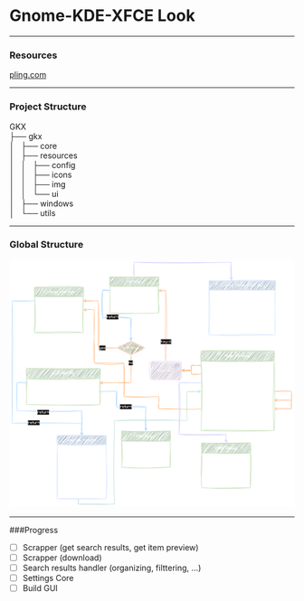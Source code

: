 # Gnome-KDE-XFCE Look

---
### Resources
[pling.com](pling.com)

---
### Project Structure
GKX  
├── gkx  
│   ├── core  
│   ├── resources  
│   │   ├── config  
│   │   ├── icons  
│   │   ├── img  
│   │   └── ui  
│   ├── windows  
│   └── utils  


---
### Global Structure
![global-structure](gkx/resources/img/gxk.svg) 


---
###Progress
- [ ] Scrapper (get search results, get item preview)
- [ ] Scrapper (download)
- [ ] Search results handler (organizing, filttering, ...)
- [ ] Settings Core
- [ ] Build GUI
